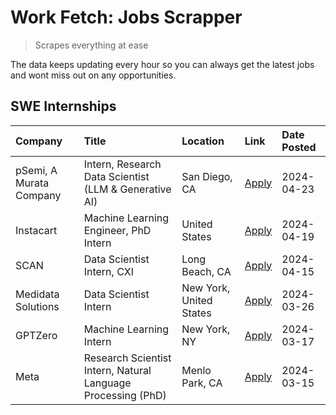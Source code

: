# Work Fetch: Jobs Scrapper
> Scrapes everything at ease

The data keeps updating every hour so you can always get the latest jobs and wont miss out on any opportunities.

## SWE Internships
<!--START_SECTION:workfetch-->
| Company                 | Title                                                        | Location                | Link                                                                                                                                                                                                                                                                             | Date Posted   |
|:------------------------|:-------------------------------------------------------------|:------------------------|:---------------------------------------------------------------------------------------------------------------------------------------------------------------------------------------------------------------------------------------------------------------------------------|:--------------|
| pSemi, A Murata Company | Intern, Research Data Scientist (LLM & Generative AI)        | San Diego, CA           | [Apply](https://www.linkedin.com/jobs/view/intern-research-data-scientist-llm-generative-ai-at-psemi-a-murata-company-3887074168?position=9&pageNum=0&refId=R7%2FpJBPY7KJ%2BigrVbktdkQ%3D%3D&trackingId=6PZUBh16%2BTU7etqRhj8ZBg%3D%3D&trk=public_jobs_jserp-result_search-card) | 2024-04-23    |
| Instacart               | Machine Learning Engineer, PhD Intern                        | United States           | [Apply](https://www.linkedin.com/jobs/view/machine-learning-engineer-phd-intern-at-instacart-3901991739?position=2&pageNum=0&refId=R7%2FpJBPY7KJ%2BigrVbktdkQ%3D%3D&trackingId=Eh7db6eYH0%2FDN5%2BkUcmT3A%3D%3D&trk=public_jobs_jserp-result_search-card)                        | 2024-04-19    |
| SCAN                    | Data Scientist Intern, CXI                                   | Long Beach, CA          | [Apply](https://www.linkedin.com/jobs/view/data-scientist-intern-cxi-at-scan-3899690492?position=8&pageNum=0&refId=R7%2FpJBPY7KJ%2BigrVbktdkQ%3D%3D&trackingId=kxM%2BTPjIC20ZSxet%2Fe4LVA%3D%3D&trk=public_jobs_jserp-result_search-card)                                        | 2024-04-15    |
| Medidata Solutions      | Data Scientist Intern                                        | New York, United States | [Apply](https://www.linkedin.com/jobs/view/data-scientist-intern-at-medidata-solutions-3810253704?position=7&pageNum=0&refId=R7%2FpJBPY7KJ%2BigrVbktdkQ%3D%3D&trackingId=C6VL%2FZUgDQPQ7tEC1TdpaQ%3D%3D&trk=public_jobs_jserp-result_search-card)                                | 2024-03-26    |
| GPTZero                 | Machine Learning Intern                                      | New York, NY            | [Apply](https://www.linkedin.com/jobs/view/machine-learning-intern-at-gptzero-3860723963?position=6&pageNum=0&refId=R7%2FpJBPY7KJ%2BigrVbktdkQ%3D%3D&trackingId=THrMH96mkbi%2BPzWEJlu9Eg%3D%3D&trk=public_jobs_jserp-result_search-card)                                         | 2024-03-17    |
| Meta                    | Research Scientist Intern, Natural Language Processing (PhD) | Menlo Park, CA          | [Apply](https://www.linkedin.com/jobs/view/research-scientist-intern-natural-language-processing-phd-at-meta-3858718375?position=10&pageNum=0&refId=R7%2FpJBPY7KJ%2BigrVbktdkQ%3D%3D&trackingId=w4dCPR40A7Txgz%2F8MBTcCg%3D%3D&trk=public_jobs_jserp-result_search-card)         | 2024-03-15    |
<!--END_SECTION:workfetch-->
